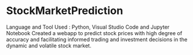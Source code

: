 # StockMarketPrediction
Language and Tool Used : Python, Visual Studio Code and Jupyter Notebook
Created a webapp to predict stock prices with high degree of accuracy and facilitating informed trading and investment decisions in the dynamic and volatile stock market.
